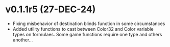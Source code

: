 #  v0.1.1r5 (27-DEC-24)
- Fixing misbehavior of destination blinds function in some circumstances
- Added utility functions to cast between Color32 and Color variable types on formulaes. Some game functions require one type and others another...